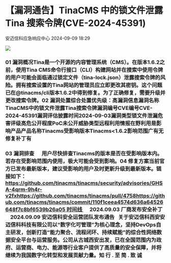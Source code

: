 #  【漏洞通告】TinaCMS 中的锁文件泄露 Tina 搜索令牌(CVE-2024-45391)   
 安迈信科应急响应中心   2024-09-09 18:29  
  
![](https://mmbiz.qpic.cn/mmbiz_png/tdibEPWdubQUgErMslSgzVibGKdSFkWPTbTgu83UTXdNYm7eOxRSmuNmOjUIxdicy73wTLufCMnbs6CAsc3uicJUcg/640?wx_fmt=png "")  
### 01 漏洞概况Tina是一个开源的内容管理系统（CMS）。在版本1.6.2之前，使用Tina CMS命令行接口（CLI）构建网站并在搜索中使用令牌的用户可能会面临通过锁定文件（tina-lock.json）泄露搜索令牌的风险。拥有搜索设置的Tina网站的管理员应立即更改其密钥。这个问题已在@tinacms/cli版本1.6.2中得到修复。为了正确修复，需要升级并更改搜索令牌。02 漏洞处置综合处置优先级：高漏洞信息漏洞名称TinaCMS中的锁文件泄露Tina搜索令牌漏洞编号CVE编号CVE-2024-45391‍漏洞评估披露时间2024-09-03漏洞类型锁文件泄漏危害评级高危公开程度PoC未公开威胁类型远程利用情报在野利用是影响产品产品名称Tinacms受影响版本Tinacms<1.6.2影响范围广有无修复补丁有  
### 03 漏洞排查      用户尽快排查Tinacms的版本是否在受影响版本内。若存在受影响范围内使用，极大可能会受到影响。04 修复方案当前官方已发布最新版本，建议受影响的用户及时更新升级到最新版本。链接如下：https://github.com/tinacms/tinacms/security/advisories/GHSA-4qrm-9h4r-v2fxhttps://github.com/tinacms/tinacms/pull/4758https://github.com/tinacms/tinacms/commit/110f1ceea4574d636a64526648f7c8bf6539b26a05 时间线      2024.09.03 厂商发布安全补丁      2024.09.09 安迈信科安全运营团队发布通告   关于安迈信科西安安迈信科科技有限公司以“数字化可管理”为核心理念，坚持DevOps自主研发，创新打造“能力聚合、流程闭环、持续赋能”的综合性网络数据安全平台与运营服务。公司从古城西安出发，已在全国范围内为政府、运营商、电力、能源等行业客户提供了高质量的安全保障，并将继续为我国数字化转型和发展贡献力量。知 行 . 至 简 . 致 诚  
  
  
